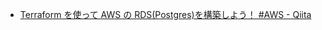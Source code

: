 - [Terraform を使って AWS の RDS(Postgres)を構築しよう！ #AWS - Qiita](https://qiita.com/shun198/items/5fd6b29962a8c259ae56#%E3%83%A6%E3%83%BC%E3%82%B6%E5%90%8D%E3%83%91%E3%82%B9%E3%83%AF%E3%83%BC%E3%83%89%E3%81%AE%E5%85%A5%E5%8A%9B%E3%82%92%E8%87%AA%E5%8B%95%E5%8C%96%E3%81%97%E3%81%9F%E3%81%84%E3%81%A8%E3%81%8D%E3%81%AF)
